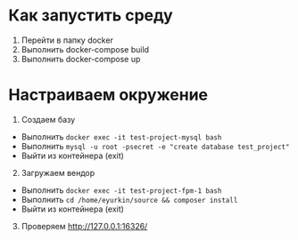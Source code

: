 # Как запустить среду
1. Перейти в папку docker
1. Выполнить docker-compose build
1. Выполнить docker-compose up
# Настраиваем окружение
1. Создаем базу 
  - Выполнить ```docker exec -it test-project-mysql bash```
  - Выполнить ```mysql -u root -psecret -e "create database test_project"```
  - Выйти из контейнера (exit)
2. Загружаем вендор
  - Выполнить ```docker exec -it test-project-fpm-1 bash```
  - Выполнить ```cd /home/eyurkin/source && composer install```
  - Выйти из контейнера (exit)
3. Проверяем 
http://127.0.0.1:16326/
